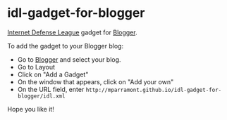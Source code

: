 idl-gadget-for-blogger
======================

[Internet Defense League](http://internetdefenseleague.org) gadget for [Blogger](http://www.blogger.com).

To add the gadget to your Blogger blog:

* Go to [Blogger](http://www.blogger.com) and select your blog.
* Go to Layout
* Click on "Add a Gadget"
* On the window that appears, click on "Add your own"
* On the URL field, enter `http://mparramont.github.io/idl-gadget-for-blogger/idl.xml`

Hope you like it!
